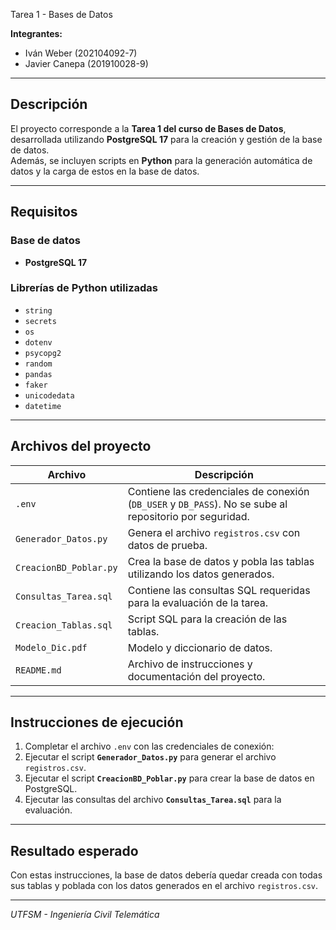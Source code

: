  Tarea 1 - Bases de Datos

**Integrantes:**
- Iván Weber (202104092-7)
- Javier Canepa (201910028-9)

---

## Descripción

El proyecto corresponde a la **Tarea 1 del curso de Bases de Datos**, desarrollada utilizando **PostgreSQL 17** para la creación y gestión de la base de datos.  
Además, se incluyen scripts en **Python** para la generación automática de datos y la carga de estos en la base de datos.

---

## Requisitos

### Base de datos
- **PostgreSQL 17**

### Librerías de Python utilizadas
- `string`
- `secrets`
- `os`
- `dotenv`
- `psycopg2`
- `random`
- `pandas`
- `faker`
- `unicodedata`
- `datetime`

---

## Archivos del proyecto

| Archivo | Descripción |
|----------|--------------|
| `.env` | Contiene las credenciales de conexión (`DB_USER` y `DB_PASS`). No se sube al repositorio por seguridad. |
| `Generador_Datos.py` | Genera el archivo `registros.csv` con datos de prueba. |
| `CreacionBD_Poblar.py` | Crea la base de datos y pobla las tablas utilizando los datos generados. |
| `Consultas_Tarea.sql` | Contiene las consultas SQL requeridas para la evaluación de la tarea. |
| `Creacion_Tablas.sql` | Script SQL para la creación de las tablas. |
| `Modelo_Dic.pdf` | Modelo y diccionario de datos. |
| `README.md` | Archivo de instrucciones y documentación del proyecto. |

---

## Instrucciones de ejecución

1. Completar el archivo `.env` con las credenciales de conexión:
2. Ejecutar el script **`Generador_Datos.py`** para generar el archivo `registros.csv`.
3. Ejecutar el script **`CreacionBD_Poblar.py`** para crear la base de datos en PostgreSQL.
4. Ejecutar las consultas del archivo **`Consultas_Tarea.sql`** para la evaluación.

---

## Resultado esperado

Con estas instrucciones, la base de datos debería quedar creada con todas sus tablas y poblada con los datos generados en el archivo `registros.csv`.

---

*UTFSM - Ingeniería Civil Telemática*
